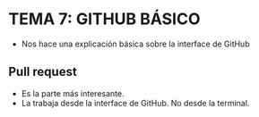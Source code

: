 # TEMA 7: GITHUB BÁSICO

- Nos hace una explicación básica sobre la interface de GitHub

## Pull request
- Es la parte más interesante.
- La trabaja desde la interface de GitHub. No desde la terminal.